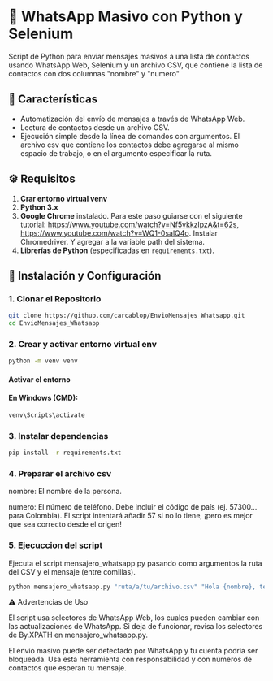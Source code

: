 # 🤖 WhatsApp Masivo con Python y Selenium

Script de Python para enviar mensajes masivos a una lista de contactos usando WhatsApp Web, Selenium y un archivo CSV, que contiene la lista de contactos con dos columnas "nombre" y "numero"

## 🌟 Características
* Automatización del envío de mensajes a través de WhatsApp Web.
* Lectura de contactos desde un archivo CSV.
* Ejecución simple desde la línea de comandos con argumentos. El archivo csv que contiene los contactos debe agregarse al mismo espacio de trabajo, o en el argumento especificar la ruta.

## ⚙️ Requisitos
1. **Crar entorno virtual venv**
2.  **Python 3.x**
3.  **Google Chrome** instalado. Para este paso guiarse con el siguiente tutorial: https://www.youtube.com/watch?v=Nf5vkkzlpzA&t=62s, https://www.youtube.com/watch?v=WQ1-0salQ4o. 
    Instalar Chromedriver. Y agregar a la variable path del sistema. 
4.  **Librerías de Python** (especificadas en `requirements.txt`).


## 🚀 Instalación y Configuración

### 1. Clonar el Repositorio

```bash
git clone https://github.com/carcablop/EnvioMensajes_Whatsapp.git
cd EnvioMensajes_Whatsapp
```
### 2. Crear y activar entorno virtual env 

```bash
python -m venv venv 
```
#### Activar el entorno
#### En Windows (CMD):
```bash
venv\Scripts\activate
```
### 3. Instalar dependencias
```bash
pip install -r requirements.txt
```

### 4. Preparar el archivo csv

nombre: El nombre de la persona.

numero: El número de teléfono. Debe incluir el código de país (ej. 57300... para Colombia). El script intentará añadir 57 si no lo tiene, ¡pero es mejor que sea correcto desde el origen!


### 5. Ejecuccion del script

Ejecuta el script mensajero_whatsapp.py pasando como argumentos la ruta del CSV y el mensaje (entre comillas).
```bash
python mensajero_whatsapp.py "ruta/a/tu/archivo.csv" "Hola {nombre}, te recordamos que tu evento es mañana."
```

⚠️ Advertencias de Uso

 El script usa selectores de WhatsApp Web, los cuales pueden cambiar con las actualizaciones de WhatsApp. Si deja de funcionar, revisa los selectores de By.XPATH en mensajero_whatsapp.py.

El envío masivo puede ser detectado por WhatsApp y tu cuenta podría ser bloqueada. Usa esta herramienta con responsabilidad y con números de contactos que esperan tu mensaje.
